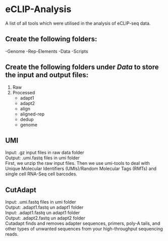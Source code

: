 # eCLIP-Analysis
A list of all tools which were utilised in the analysis of eCLIP-seq data.

## Create the following folders:
-Genome
-Rep-Elements
-Data
-Scripts

## Create the following folders under *Data* to store the input and output files:
1. Raw
2. Processed
   * adapt1
   * adapt2
   * align
   * aligned-rep
   * dedup
   * genome 
## UMI
Input: .gz input files in raw data folder <br>
Output: .umi.fastq files in umi folder<br>
First, we unzip the raw input files. Then we use umi-tools to deal with Unique Molecular Identifiers (UMIs)/Random Molecular Tags (RMTs) and single cell RNA-Seq cell barcodes.

## CutAdapt
Input: .umi.fastq files in umi folder<br> 
Output: .adapt1.fastq un adapt1 folder<be><br>
Input: .adapt1.fastq un adapt1 folder<br>
Output: .adapt2.fastq un adapt2 folder<br>
Cutadapt finds and removes adapter sequences, primers, poly-A tails, and other types of unwanted sequences from your high-throughput sequencing reads.









